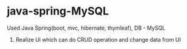 # java-spring-MySQL
Used Java Spring(boot, mvc, hibernate, thymleaf), DB - MySQL
1. Realize Ui which can do CRUD operation and change data from UI
